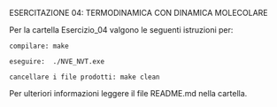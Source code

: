 ESERCITAZIONE 04: TERMODINAMICA CON DINAMICA MOLECOLARE

Per la cartella Esercizio_04 valgono le seguenti istruzioni per:

	compilare: make

	eseguire:  ./NVE_NVT.exe

	cancellare i file prodotti: make clean

 Per ulteriori informazioni leggere il file README.md nella cartella.
